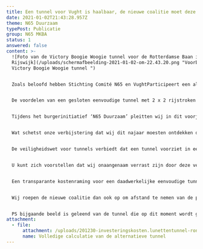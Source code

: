 ```yaml
---
title: Een tunnel voor Vught is haalbaar, de nieuwe coalitie moet deze kans grijpen
date: 2021-01-02T21:43:28.957Z
theme: N65 Duurzaam
typePost: Publicatie
group: N65 MKBA
status: 1
answered: false
content: >-
  ![Foto van de Victory Boogie Woogie tunnel voor de Rotterdamse Baan in
  Rijswijk](/uploads/schermafbeelding-2021-01-02-om-22.43.20.png "Voorbeeld
  Victory Boogie Woogie tunnel ")


  Zoals beloofd hebben Stichting Comité N65 en VughtParticipeert een alternatieve calculatie laten maken voor een tunnel voor doorgaand verkeer. Hieruit blijkt dat het mogelijk is voor hetzelfde budget een tunnel te bouwen in plaats van een halfopen verkeersgoot.


  De voordelen van een gesloten eenvoudige tunnel met 2 x 2 rijstroken zijn uiteraard navenant: géén geluidshinder en luchtvervuiling, scheiding van doorgaand en lokaal verkeer, én niet het minst ook een volledige aansluiting bij de Kennedylaan-Helvoirtseweg, zodat het lokale wegennet niet belast wordt. Aanvullende kosten nodig voor aanpassing van de Helvoirtseweg en andere wegen in woonwijken zijn dus overbodig anders dan het geval is in het VKA+ plan. Deze kosten spaart de gemeente uit. 


  Tijdens het burgerinitiatief ‘N65 Duurzaam’ pleitten wij in dit voorjaar voor een nader onderzoek naar de mogelijkheden van een tunnel als alternatief voor de voorgestelde VKA+ variant. Nadat jarenlang de optie voor een tunnel is afgehouden heeft het College, kort voor de raadsvergadering op 14 mei, een calculatie voor een tunnel laten maken waaruit zou blijken dat een eenvoudige tunnel met 2 x 2 rijstroken €412 miljoen kost. [](<>)


  Wat schetst onze verbijstering dat wij dit najaar moesten ontdekken dat er op géén enkele wijze sprake was van een eenvoudige tunnel met 2 x 2 rijstroken. Het ingeschakelde ingenieursbureau heeft namelijk als uitgangspunt genomen dat de beide aansluitingen van Boslaan en Kennedylaan in de tunnel zouden moeten plaatsvinden. Dit uitgangspunt heeft verstrekkende gevolgen. 


  De veiligheidswet voor tunnels verbiedt dat een tunnel voorziet in een situatie dat van rijstrook gewisseld moet worden. Het gevolg is dat elke aansluiting haar eigen rijstrook moet houden in de tunnelbuis. Daar het verkeer vanuit Tilburg dan wel Den Bosch ook dient te kunnen afslaan richting Vught, zonder ander verkeer te moeten kruisen, moeten voor dit afslaande verkeer ook aparte rijstroken worden gegenereerd. 


  U kunt zich voorstellen dat wij onaangenaam verrast zijn door deze vertekening van de realiteit. In ieder geval naar ons toe ervaren wij dat wij als bewoners onvolledig en onjuist geïnformeerd zijn. Het is aan de gemeenteraad en mogelijk de Raad van State, hierover een eigen oordeel te vellen.


  Een transparante kostenraming voor een daadwerkelijke eenvoudige tunnel dit voorjaar had ertoe kunnen leiden dat op basis van een correcte raming gezamenlijk en constructief gezocht had kunnen worden naar optimalisaties in de scope om het gehele beoogde project binnen het huidige budget te kunnen laten uitvoeren. Het mag duidelijk zijn dat de gemeenteraad noch de bewoners hiertoe in de gelegenheid gesteld zijn door de uitgangspunten van het College voor een verborgen gecompliceerde tunnel in de bebouwde kom van Vught.  


  Wij roepen de nieuwe coalitie dan ook op om afstand te nemen van de plannen om de ‘Reconstructie N65’ op basis van de VKA+ variant uit te voeren en met ons nu eindelijk eens op constructieve wijze in overleg te treden voor een duurzame reconstructie. In het belang van alle betrokken partijen en inwoners van Vught. 


  PS bijgaande beeld is geleend van de tunnel die op dit moment wordt gebouwd in [Den Haag](https://landschappartners.nl/portfolio/rotterdamsebaan-den-haag/). Tunnels worden inmiddels op vele plaatsen gebouwd, daar waar veel doorgaand verkeer dwars door woonkernen moet. Waarom niet in Vught?
attachment:
  - file:
      attachment: /uploads/201230-investeringskosten.lunettentunnel-rondweg-helvoirt.vs4.pdf
      name: Volledige calculatie van de alternatieve tunnel
---
```

